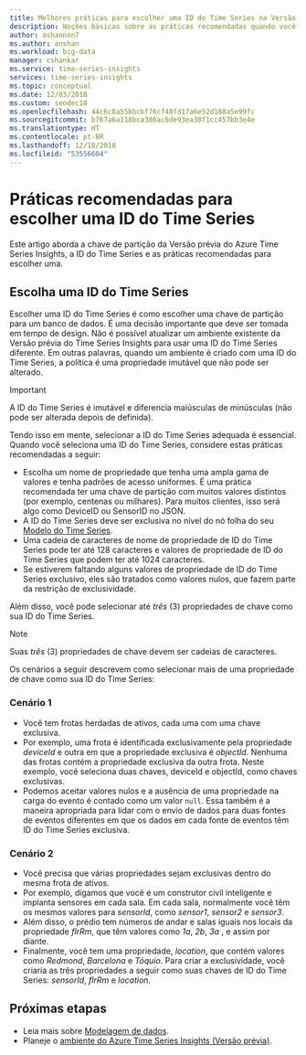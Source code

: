 ```yaml
---
title: Melhores práticas para escolher uma ID do Time Series na Versão Prévia do Azure Time Series Insights | Microsoft Docs
description: Noções básicas sobre as práticas recomendadas quando você escolhe uma ID do Time Series na Versão prévia do Azure Time Series Insights.
author: ashannon7
ms.author: anshan
ms.workload: big-data
manager: cshankar
ms.service: time-series-insights
services: time-series-insights
ms.topic: conceptual
ms.date: 12/03/2018
ms.custom: seodec18
ms.openlocfilehash: 44c6c8a55bbcbf76cf48fd17a6e52d188a5e99fc
ms.sourcegitcommit: b767a6a118bca386ac6de93ea38f1cc457bb3e4e
ms.translationtype: HT
ms.contentlocale: pt-BR
ms.lasthandoff: 12/18/2018
ms.locfileid: "53556604"
---
```

# <a name="best-practices-for-choosing-a-time-series-id"></a>Práticas recomendadas para escolher uma ID do Time Series

Este artigo aborda a chave de partição da Versão prévia do Azure Time Series Insights, a ID do Time Series e as práticas recomendadas para escolher uma.

## <a name="choose-a-time-series-id"></a>Escolha uma ID do Time Series

Escolher uma ID do Time Series é como escolher uma chave de partição para um banco de dados. É uma decisão importante que deve ser tomada em tempo de design. Não é possível atualizar um ambiente existente da Versão prévia do Time Series Insights para usar uma ID do Time Series diferente. Em outras palavras, quando um ambiente é criado com uma ID do Time Series, a política é uma propriedade imutável que não pode ser alterado.

> [!IMPORTANT]
> A ID do Time Series é imutável e diferencia maiúsculas de minúsculas (não pode ser alterada depois de definida).

Tendo isso em mente, selecionar a ID do Time Series adequada é essencial. Quando você seleciona uma ID do Time Series, considere estas práticas recomendadas a seguir:
* Escolha um nome de propriedade que tenha uma ampla gama de valores e tenha padrões de acesso uniformes. É uma prática recomendada ter uma chave de partição com muitos valores distintos (por exemplo, centenas ou milhares). Para muitos clientes, isso será algo como DeviceID ou SensorID no JSON.
* A ID do Time Series deve ser exclusiva no nível do nó folha do seu [Modelo do Time Series](./time-series-insights-update-tsm.md).
* Uma cadeia de caracteres de nome de propriedade de ID do Time Series pode ter até 128 caracteres e valores de propriedade de ID do Time Series que podem ter até 1024 caracteres.
* Se estiverem faltando alguns valores de propriedade de ID do Time Series exclusivo, eles são tratados como valores nulos, que fazem parte da restrição de exclusividade.

Além disso, você pode selecionar até *três* (3) propriedades de chave como sua ID do Time Series.

  > [!NOTE]
  > Suas *três* (3) propriedades de chave devem ser cadeias de caracteres.

Os cenários a seguir descrevem como selecionar mais de uma propriedade de chave como sua ID do Time Series:  

### <a name="scenario-1"></a>Cenário 1

* Você tem frotas herdadas de ativos, cada uma com uma chave exclusiva. 
* Por exemplo, uma frota é identificada exclusivamente pela propriedade *deviceId* e outra em que a propriedade exclusiva é *objectId*. Nenhuma das frotas contém a propriedade exclusiva da outra frota. Neste exemplo, você seleciona duas chaves, deviceId e objectId, como chaves exclusivas. 
* Podemos aceitar valores nulos e a ausência de uma propriedade na carga do evento é contado como um valor `null`. Essa também é a maneira apropriada para lidar com o envio de dados para duas fontes de eventos diferentes em que os dados em cada fonte de eventos têm ID do Time Series exclusiva.

### <a name="scenario-2"></a>Cenário 2

* Você precisa que várias propriedades sejam exclusivas dentro do mesma frota de ativos. 
* Por exemplo, digamos que você é um construtor civil inteligente e implanta sensores em cada sala. Em cada sala, normalmente você têm os mesmos valores para *sensorId*, como *sensor1*, *sensor2* e *sensor3*.
* Além disso, o prédio tem números de andar e salas iguais nos locais da propriedade *flrRm*, que têm valores como *1a*, *2b*, *3a* , e assim por diante.
* Finalmente, você tem uma propriedade, *location*, que contém valores como *Redmond*, *Barcelona* e *Tóquio*. Para criar a exclusividade, você criaria as três propriedades a seguir como suas chaves de ID do Time Series: *sensorId*, *flrRm* e *location*.

## <a name="next-steps"></a>Próximas etapas

* Leia mais sobre [Modelagem de dados](./time-series-insights-update-tsm.md).
* Planeje o [ambiente do Azure Time Series Insights (Versão prévia)](./time-series-insights-update-plan.md).
